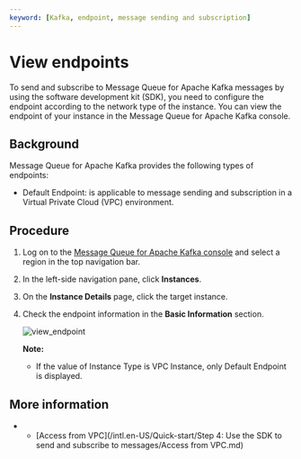 ```yaml
---
keyword: [Kafka, endpoint, message sending and subscription]
---
```


# View endpoints

To send and subscribe to Message Queue for Apache Kafka messages by using the software development kit \(SDK\), you need to configure the endpoint according to the network type of the instance. You can view the endpoint of your instance in the Message Queue for Apache Kafka console.

## Background

Message Queue for Apache Kafka provides the following types of endpoints:

-   Default Endpoint: is applicable to message sending and subscription in a Virtual Private Cloud \(VPC\) environment.

## Procedure

1.  Log on to the [Message Queue for Apache Kafka console](https://kafka.console.aliyun.com) and select a region in the top navigation bar.
2.  In the left-side navigation pane, click **Instances**.
3.  On the **Instance Details** page, click the target instance.
4.  Check the endpoint information in the **Basic Information** section.

    ![view_endpoint](https://static-aliyun-doc.oss-cn-hangzhou.aliyuncs.com/assets/img/en-US/5840549951/p93877.png)

    **Note:**

    -   If the value of Instance Type is VPC Instance, only Default Endpoint is displayed.

## More information

-   -   [Access from VPC](/intl.en-US/Quick-start/Step 4: Use the SDK to send and subscribe to messages/Access from VPC.md)


